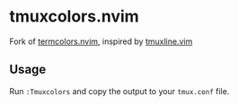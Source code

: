 # tmuxcolors.nvim

Fork of [termcolors.nvim](https://github.com/psliwka/termcolors.nvim), inspired by [tmuxline.vim](https://github.com/edkolev/tmuxline.vim)

## Usage

Run `:Tmuxcolors` and copy the output to your `tmux.conf` file.
